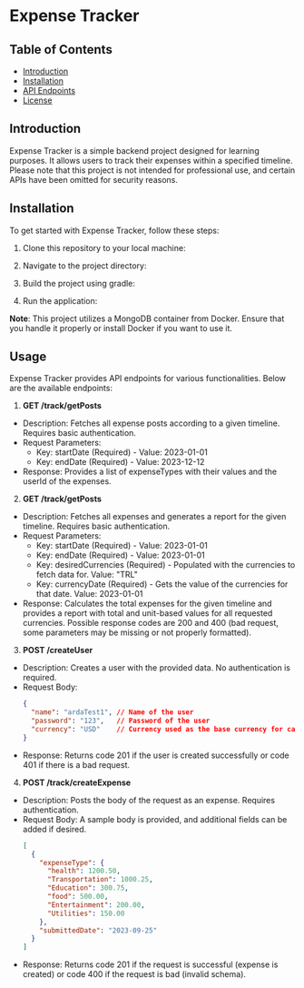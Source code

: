 # Expense Tracker

## Table of Contents
- [Introduction](#introduction)
- [Installation](#installation)
- [API Endpoints](#api-endpoints)
- [License](#license)

## Introduction

Expense Tracker is a simple backend project designed for learning purposes. It allows users to track their expenses within a specified timeline. Please note that this project is not intended for professional use, and certain APIs have been omitted for security reasons.

## Installation

To get started with Expense Tracker, follow these steps:

1. Clone this repository to your local machine:

2. Navigate to the project directory:

3. Build the project using gradle:

4. Run the application:


**Note**: This project utilizes a MongoDB container from Docker. Ensure that you handle it properly or install Docker if you want to use it.

## Usage

Expense Tracker provides API endpoints for various functionalities. Below are the available endpoints:

1. **GET /track/getPosts**
- Description: Fetches all expense posts according to a given timeline. Requires basic authentication.
- Request Parameters:
  - Key: startDate (Required) - Value: 2023-01-01
  - Key: endDate (Required) - Value: 2023-12-12
- Response: Provides a list of expenseTypes with their values and the userId of the expenses.

2. **GET /track/getPosts**
- Description: Fetches all expenses and generates a report for the given timeline. Requires basic authentication.
- Request Parameters:
  - Key: startDate (Required) - Value: 2023-01-01
  - Key: endDate (Required) - Value: 2023-01-01
  - Key: desiredCurrencies (Required) - Populated with the currencies to fetch data for. Value: "TRL"
  - Key: currencyDate (Required) - Gets the value of the currencies for that date. Value: 2023-01-01
- Response: Calculates the total expenses for the given timeline and provides a report with total and unit-based values for all requested currencies. Possible response codes are 200 and 400 (bad request, some parameters may be missing or not properly formatted).

3. **POST /createUser**
- Description: Creates a user with the provided data. No authentication is required.
- Request Body: 
  ```json
  {
    "name": "ardaTest1", // Name of the user
    "password": "123",   // Password of the user
    "currency": "USD"    // Currency used as the base currency for calculations
  }
  ```
- Response: Returns code 201 if the user is created successfully or code 401 if there is a bad request.

4. **POST /track/createExpense**
- Description: Posts the body of the request as an expense. Requires authentication.
- Request Body: A sample body is provided, and additional fields can be added if desired.
  ```json
  [
    {
      "expenseType": {
        "health": 1200.50,
        "Transportation": 1000.25,
        "Education": 300.75,
        "food": 500.00,
        "Entertainment": 200.00,
        "Utilities": 150.00
      },
      "submittedDate": "2023-09-25"
    }
  ]
  ```
- Response: Returns code 201 if the request is successful (expense is created) or code 400 if the request is bad (invalid schema).

